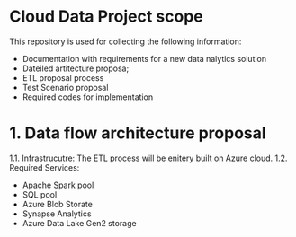# Cloud Data Project scope
This repository is used for collecting the following information:
- Documentation with requirements for a new data nalytics solution
- Dateiled artitecture proposa;
- ETL proposal process
- Test Scenario proposal
- Required codes for implementation
  
# 1. Data flow architecture proposal
1.1. Infrastrucutre: The ETL process will be enitery built on Azure cloud.
1.2. Required Services:
- Apache Spark pool
- SQL pool
- Azure Blob Storate
- Synapse Analytics
- Azure Data Lake Gen2 storage
  






  
    
